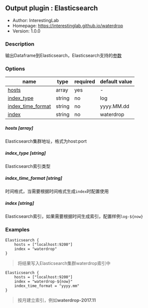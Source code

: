 ## Output plugin : Elasticsearch

* Author: InterestingLab
* Homepage: https://interestinglab.github.io/waterdrop
* Version: 1.0.0

### Description

输出Dataframe到Elasticsearch，Elasticsearch支持的[参数](https://www.elastic.co/guide/en/elasticsearch/hadoop/current/configuration.html#cfg-mapping)

### Options

| name | type | required | default value |
| --- | --- | --- | --- |
| [hosts](#hosts-array) | array | yes | - |
| [index_type](#index_type-string) | string | no | log |
| [index_time_format](#index_time_format-string) | string | no | yyyy.MM.dd |
| [index](#index-string) | string | no | waterdrop |

##### hosts [array]

Elasticsearch集群地址，格式为host:port

##### index_type [string]

Elasticsearch索引类型

##### index_time_format [string]

时间格式，当需要根据时间格式生成`index`时配置使用

##### index [string]

Elasticsearch索引，如果需要根据时间生成索引，配置样例`log-${now}`

### Examples

```
Elasticsearch {
    hosts = ["localhost:9200"]
    index = "waterdrop"
}
```

> 将结果写入Elasticsearch集群waterdrop索引中

```
Elasticsearch {
    hosts = ["localhost:9200"]
    index = "waterdrop-${now}"
    index_time_format = "yyyy.mm"
}
```

> 按月建立索引，例如**waterdrop-2017.11**